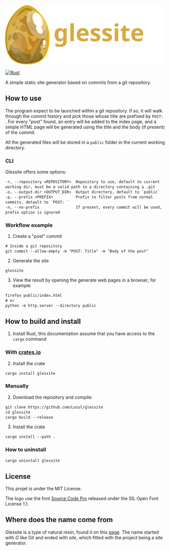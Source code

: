 <img src="https://raw.githubusercontent.com/Lozul/glessite/main/static/images/glessite_logo.svg" alt="Glessite" width=565>

[![Rust](https://github.com/Lozul/glessite/actions/workflows/rust.yml/badge.svg)](https://github.com/Lozul/glessite/actions/workflows/rust.yml)

A simple static site generator based on commits from a git repository.

## How to use

The program expect to be launched within a git repository.
If so, it will walk through the commit history and pick those whose title are
prefixed by `POST: `.
For every "post" found, an entry will be added to the index page, and a simple
HTML page will be generated using the title and the body (if present) of the
commit.

All the generated files will be stored in a `public` folder in the current
working directory.

### CLI

Glessite offers some options:

```
-r, --repository <REPOSITORY>  Repository to use, default to current working dir, must be a valid path to a directory containing a .git
-o, --output-dir <OUTPUT_DIR>  Output directory, default to `public`
-p, --prefix <PREFIX>          Prefix to filter posts from normal commits, detault to `POST: `
-n, --no-prefix                If present, every commit will be used, prefix option is ignored
```

### Workflow example

1. Create a "post" commit

```
# Inside a git repository
git commit --allow-empty -m "POST: Title" -m "Body of the post"
```

2. Generate the site

```
glessite
```

3. View the result by opening the generate web pages in a browser, for example

```
firefox public/index.html
# or
python -m http.server --directory public
```

## How to build and install

1. Install Rust, this documentation assume that you have access to the `cargo`
   command

### With [crates.io](https://crates.io/crates/glessite)

2. Install the crate

```
cargo install glessite
```

### Manually
2. Download the repository and compile:

```
git clone https://github.com/Lozul/glessite
cd glessite
cargo build --release
```

3. Install the crate

```
cargo install --path .
```

### How to uninstall

```
cargo uninstall glessite
```

## License

This projet is under the MIT License.

The logo use the font [Source Code
Pro](https://github.com/adobe-fonts/source-code-pro) released under the
SIL Open Font License 1.1.

## Where does the name come from

Glessite is a type of natural resin, found it on this
[page](https://en.wikipedia.org/wiki/List_of_minerals).
The name started with _G_ like Git and ended with _site_, which fitted with the
project being a site generator.
